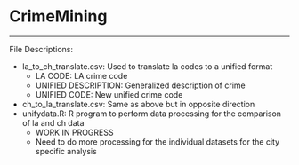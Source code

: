 # CrimeMining
-------------
File Descriptions:
* la_to_ch_translate.csv: Used to translate la codes to a unified format
   * LA CODE: LA crime code
   * UNIFIED DESCRIPTION: Generalized description of crime
   * UNIFIED CODE: New unified crime code
* ch_to_la_translate.csv: Same as above but in opposite direction
* unifydata.R: R program to perform data processing for the comparison of la and ch data
   * WORK IN PROGRESS
   * Need to do more processing for the individual datasets for the city specific analysis
